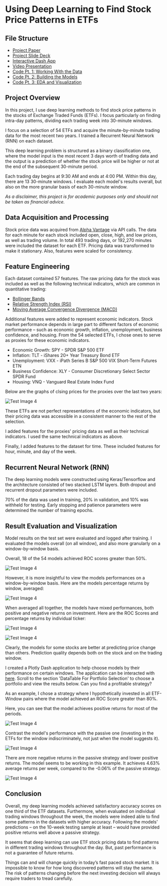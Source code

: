 # Using Deep Learning to Find Stock Price Patterns in ETFs

## File Structure
- [Project Paper](https://github.com/chpr1410/MSDS696-Practicum/blob/main/Project%20Paper.pdf)
- [Project Slide Deck](https://github.com/chpr1410/MSDS696-Practicum/blob/main/Project%20Deck.pptx)
- [Interactive Dash App](http://chpr1410.pythonanywhere.com/)
- [Video Presentation](https://www.youtube.com/watch?v=vN2vqtyfdkA)
- [Code Pt. 1: Working With the Data](https://github.com/chpr1410/MSDS696-Practicum/blob/main/1.%20Data%20Download%2C%20Cleaning%2C%20Feature%20Engineering%2C%20Processing.ipynb)
- [Code Pt. 2: Building the Models](https://github.com/chpr1410/MSDS696-Practicum/blob/main/2.%20Data%20Generator%20and%20Model%20Training.ipynb)
- [Code Pt. 3: EDA and Visualization](https://github.com/chpr1410/MSDS696-Practicum/blob/main/3.%20Exploratory%20Data%20Analysis%20and%20Visualizing%20Some%20Results.ipynb)

## Project Overview

In this project, I use deep learning methods to find stock price patterns in the stocks of Exchange Traded Funds (ETFs).  I focus particularly on finding intra-day patterns, dividing each trading week into 30-minute windows.

I focus on a selection of 54 ETFs and acquire the minute-by-minute trading data for the most recent two years.  I trained a Recurrent Neural Network (RNN) on each dataset.  

This deep learning problem is structured as a binary classification one, where the model input is the most recent 3 days worth of trading data and the output is a prediction of whether the stock price will be higher or not at the end of the subsequent 30-minute period. 

Each trading day begins at 9:30 AM and ends at 4:00 PM.  Within this day, there are 13 30-minute windows.  I evaluate each model's results overall, but also on the more granular basis of each 30-minute window.

*As a disclaimer, this project is for academic purposes only and should not be taken as financial advice.*

## Data Acquisition and Processing

Stock price data was acquired from [Alpha Vantage](https://www.alphavantage.co/) via API calls.  The data for each minute for each stock included open, close, high, and low prices, as well as trading volume.  In total 493 trading days, or 192,270 minutes were included the dataset for each ETF.  Pricing data was transformed to make it stationary. Also, features were scaled for consistency.

## Feature Engineering

Each dataset contained 57 features.  The raw pricing data for the stock was included as well as the following technical indicators, which are common in quantitative trading:

- [Bollinger Bands](https://www.investopedia.com/terms/b/bollingerbands.asp)
- [Relative Strength Index (RSI)](https://www.investopedia.com/terms/r/rsi.asp)
- [Moving Average Convergence Divergence (MACD)](https://www.investopedia.com/terms/m/macd.asp) 

Additional features were added to represent economic indicators.  Stock market performance depends in large part to different factors of economic performance – such as economic growth, inflation, unemployment, business confidence, and housing.  From the 54 selected ETFs, I chose ones to serve as proxies for these economic indicators.   
- Economic Growth: SPY - SPDR S&P 500 ETF
- Inflation: TLT - iShares 20+ Year Treasury Bond ETF
- Unemployment: VXX - iPath Series B S&P 500 VIX Short-Term Futures ETN
- Business Confidence: XLY - Consumer Discretionary Select Sector SPDR Fund
- Housing: VNQ - Vanguard Real Estate Index Fund

Below are the graphs of clsing prices for the proxies over the last two years: 

![Test Image 4](https://github.com/chpr1410/MSDS696-Practicum/blob/main/App/Static/Images/proxy_pricing.jpg)

These ETFs are not perfect representations of the economic indicators, but their pricing data was accessible in a consistent manner to the rest of the selection. 

I added features for the proxies' pricing data as well as their technical indicators.  I used the same technical indicators as above. 

Finally, I added features to the dataset for time.  These included features for  hour, minute, and day of the week.  

## Recurrent Neural Network (RNN)

The deep learning models were constructed using Keras/Tensorflow and the architecture consisted of two stacked LSTM layers.  Both dropout and recurrent dropout parameters were included.  

70% of the data was used in training, 20% in validation, and 10% was withheld for testing. Early stopping and patience parameters were determined the number of training epochs. 

## Result Evaluation and Visualization 

Model results on the test set were evaluated and logged after training.  I evaluated the models overall (on all window), and also more granularly on a window-by-window basis.

Overall, 18 of the 54 models achieved ROC scores greater than 50%.

![Test Image 4](https://github.com/chpr1410/MSDS696-Practicum/blob/main/App/Static/Images/roc_scores_by_ticker.jpg)

However, it is more insightful to view the models performances on a window-by-window basis.  Here are the models percentage returns by window, averaged:

![Test Image 4](https://github.com/chpr1410/MSDS696-Practicum/blob/main/App/Static/Images/all_stocks_return_by_window.jpg)

When averaged all together, the models have mixed performances, both positive and negative returns on investment.  Here are the ROC Scores and percentage returns by individual ticker:

![Test Image 4](https://github.com/chpr1410/MSDS696-Practicum/blob/main/App/Static/Images/roc_scores_by_ticker_by_Window.jpg)

![Test Image 4](https://github.com/chpr1410/MSDS696-Practicum/blob/main/App/Static/Images/model_return_by_window_by_ticker.jpg)

Clearly, the models for some stocks are better at predicting price change than others.  Prediction quality depends both on the stock and on the trading window.

I created a Plotly Dash application to help choose models by their performance on certain windows.  The application can be interacted with [here](http://chpr1410.pythonanywhere.com/).  Scroll to the section 'DataTable For Portfolio Selection' to choose a portfolio and view the results below.  Can you find a profitable strategy?

As an example, I chose a strategy where I hypothetically invested in all ETF-Window pairs where the model achieved an ROC Score greater than 80%.  

Here, you can see that the model achieves positive returns for most of the periods. 

![Test Image 4](https://github.com/chpr1410/MSDS696-Practicum/blob/main/App/Static/Images/80_percent_portfolio_returns.jpg)

Contrast the model's performance with the passive one (investing in the ETFs for  the window indiscriminately, not just when the  model suggests it).

![Test Image 4](https://github.com/chpr1410/MSDS696-Practicum/blob/main/App/Static/Images/80_percent_portfolio_passive.jpg)

There are more negative returns in the passive strategy and lower positive returns.  The model seems to be working in this example.  It achieves 4.63% average returns per week, compared to the -0.06% of the passive strategy.

![Test Image 4](https://github.com/chpr1410/MSDS696-Practicum/blob/main/App/Static/Images/80_percent_portfolio_summary.jpg)

## Conclusion

Overall, my deep learning models achieved satisfactory accuracy scores on one third of the ETF datasets.  Furthermore, when evaluated on individual trading windows throughout the week, the models were indeed able to find some patterns in the datasets with higher accuracy.  Following the models’ predictions – on the 10-week testing sample at least – would have provided positive returns well above a passive strategy.  

It seems that deep learning can use ETF stock pricing data to find patterns in different trading windows throughout the day.  But, past performance is not a guarantee of future returns.  

Things can and will change quickly in today’s fast paced stock market.  It is impossible to know for how long discovered patterns will stay the same.  The risk of patterns changing before the next investing decision will always require traders to tread carefully.
